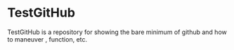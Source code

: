 # TestGitHub

TestGitHub is a repository for showing the bare minimum of github and how to maneuver , function, etc.
